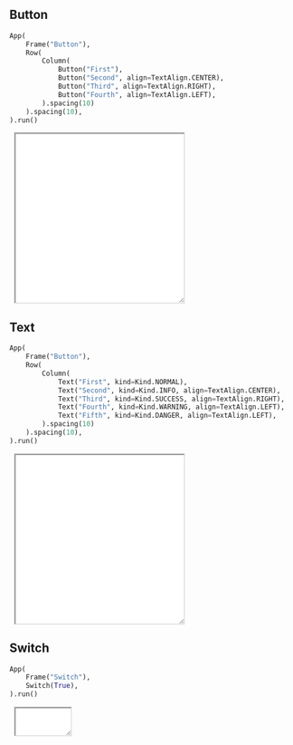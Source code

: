 ## Button
<style type="text/css">
    div.demo {
        margin: 8px;
        border: solid 1px #ccc;
        resize: both;
        overflow: hidden;
        width: 300px;
        height: 300px;
    }
</style>

```python
App(
    Frame("Button"),
    Row(
        Column(
            Button("First"),
            Button("Second", align=TextAlign.CENTER),
            Button("Third", align=TextAlign.RIGHT),
            Button("Fourth", align=TextAlign.LEFT),
        ).spacing(10)
    ).spacing(10),
).run()
```

<div class="demo">
    <iframe width="100%" height="100%" src="../examples/button.html"></iframe>
</div>


## Text

```python
App(
    Frame("Button"),
    Row(
        Column(
            Text("First", kind=Kind.NORMAL),
            Text("Second", kind=Kind.INFO, align=TextAlign.CENTER),
            Text("Third", kind=Kind.SUCCESS, align=TextAlign.RIGHT),
            Text("Fourth", kind=Kind.WARNING, align=TextAlign.LEFT),
            Text("Fifth", kind=Kind.DANGER, align=TextAlign.LEFT),
        ).spacing(10)
    ).spacing(10),
).run()

```


<div class="demo">
    <iframe width="100%" height="100%" src="../examples/text.html"></iframe>
</div>

## Switch

```python
App(
    Frame("Switch"),
    Switch(True),
).run()
```

<div class="demo" style="width: 100px; height: 50px">
    <iframe width="100%" height="100%" src="../examples/switch.html"></iframe>
</div>

